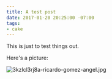 ```yaml
---
title: A test post
date: 2017-01-20 20:25:00 -07:00
tags:
- cake
---
```


This is just to test things out.

Here's a picture:

![3kzlcl3rj8a-ricardo-gomez-angel.jpg](/uploads/3kzlcl3rj8a-ricardo-gomez-angel.jpg)